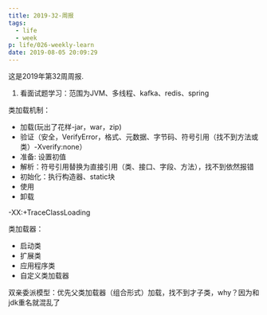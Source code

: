 ```yaml
---
title: 2019-32-周报
tags:
  - life
  - week
p: life/026-weekly-learn
date: 2019-08-05 20:09:29
---
```


这是2019年第32周周报.

1. 看面试题学习：范围为JVM、多线程、kafka、redis、spring

类加载机制：

- 加载(玩出了花样-jar，war，zip)
- 验证（安全，VerifyError，格式、元数据、字节码、符号引用（找不到方法或类）-Xverify:none）
- 准备: 设置初值
- 解析：符号引用替换为直接引用（类、接口、字段、方法），找不到依然报错
- 初始化：执行构造器、static块
- 使用
- 卸载

-XX:+TraceClassLoading

类加载器：

- 启动类
- 扩展类
- 应用程序类
- 自定义类加载器

双亲委派模型：优先父类加载器（组合形式）加载，找不到才子类，why？因为和jdk重名就混乱了





